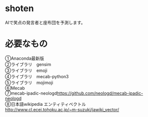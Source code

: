 # shoten
AIで笑点の発言者と座布団を予測します。

# 必要なもの  
①Anaconda最新版  
②ライブラリ　gensim  
③ライブラリ　emoji  
④ライブラリ　mecab-python3  
⑤ライブラリ　mojimoji  
⑥Mecab   
⑦mecab-ipadic-neologd<https://github.com/neologd/mecab-ipadic-neologd>  
⑧日本語wikipedia エンティティベクトル<http://www.cl.ecei.tohoku.ac.jp/~m-suzuki/jawiki_vector/>   
